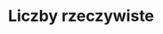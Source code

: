 ---
layout: podstawa_tags
tag: liczby-rzeczywiste
title: Liczby rzeczywiste
permalink: /matura-podstawowa/liczby-rzeczywiste/ # This is only required for pretty links.
# Thus, this page's link is /tags/jekyll/ rather than /tags/jekyll.html
---